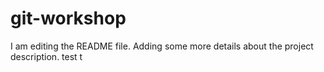# git-workshop
I am editing the README file. 
Adding some more details about the project description.
test
t
